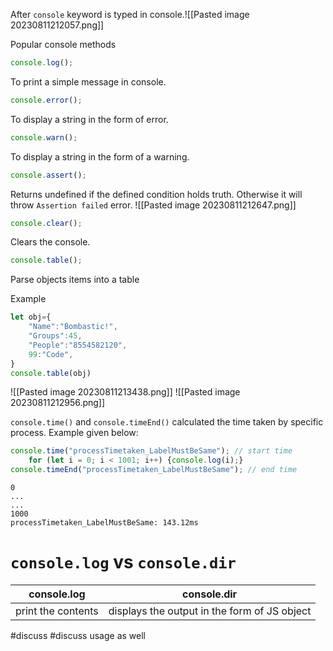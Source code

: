 After `console` keyword is typed in console.![[Pasted image 20230811212057.png]]

Popular console methods
```js
console.log();
```
To print a simple message in console.

```js
console.error();
```
To display a string in the form of error.

```js
console.warn();
```
To display a string in the form of a warning.

```js
console.assert();
```
Returns undefined if the defined condition holds truth. Otherwise it will throw `Assertion failed` error. 
![[Pasted image 20230811212647.png]]

```js
console.clear();
```
Clears the console.

```js
console.table();
```
Parse objects items into a table

Example 
```js
let obj={
    "Name":"Bombastic!",
    "Groups":45,
    "People":"8554582120",
    99:"Code",
}
console.table(obj)
```

![[Pasted image 20230811213438.png]]
![[Pasted image 20230811212956.png]]


`console.time()` and `console.timeEnd()` calculated the time taken by specific process. Example given below:
```js
console.time("processTimetaken_LabelMustBeSame"); // start time 
	for (let i = 0; i < 1001; i++) {console.log(i);}
console.timeEnd("processTimetaken_LabelMustBeSame"); // end time
```
```Output
0
...
...
1000 
processTimetaken_LabelMustBeSame: 143.12ms
```

# `console.log` vs `console.dir`


console.log|console.dir
--- |---
print the contents|displays the output in the form of JS object
#discuss 
#discuss usage as well